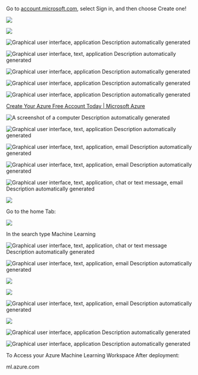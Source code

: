 Go to [account.microsoft.com](account.microsoft.com), select Sign in, and then choose Create one!


![](media/d540e7ec75b89f9897c318f820597d7b.png)

![](media/97bbc7893d8fa1eb3332391e8ccb3faf.png)

![Graphical user interface, application Description automatically generated](media/3d46dc281fca29faf8dd00490bb9789d.png)

![Graphical user interface, text, application Description automatically generated](media/bc82c80bbb0f65b473d4b4951e82e2a4.png)

![Graphical user interface, application Description automatically generated](media/c2ad030420728e3aff621ae6cece943b.png)

![Graphical user interface, application Description automatically generated](media/6c950a5631bb87b8e9e68888b54d797e.png)

![Graphical user interface, application Description automatically generated](media/a46d72fc31f5244baaaf15520bf6e35c.png)

[Create Your Azure Free Account Today \| Microsoft
Azure](https://azure.microsoft.com/en-in/free/)

![A screenshot of a computer Description automatically generated](media/69ef5069240b17149382ce0aaa9f5234.png)

![Graphical user interface, text, application Description automatically generated](media/290677c13ae84f0081e0e92c9eecfd7a.png)

![Graphical user interface, text, application, email Description automatically generated](media/3fc23b51042eae545b2ae7403bc6a240.png)

![Graphical user interface, text, application, email Description automatically generated](media/2945822df186439549f65319b9eb264d.png)

![Graphical user interface, text, application, chat or text message, email Description automatically generated](media/358f52d0f7529673b26c801b6287d0dd.png)

![](media/bb9024bacf5527a2bc3f393ad942f481.png)

Go to the home Tab:

![](media/396704f6ccb989f05e2a3277d837fc11.png)

In the search type Machine Learning

![Graphical user interface, text, application, chat or text message Description automatically generated](media/024bfeb525e0c5cc4369f236730c3496.png)

![Graphical user interface, text, application, email Description automatically generated](media/cff3583940b7841abc202846d505fc98.png)

![](media/922b618e3e547b3f85c4f9a5678fb10a.png)

![](media/eeb35194893123a0a462e68693b035d2.png)

![Graphical user interface, text, application, email Description automatically generated](media/c94883667bdf5b2d4359e2b3ea26f3eb.png)

![](media/f81858db58e11ca5809fba1a4c377b20.png)

![Graphical user interface, application Description automatically generated](media/3a03ed50b37221b6b482124538456dc0.png)

![Graphical user interface, application Description automatically generated](media/ab80ecba3d74fb6c0f2dcd266a3f949a.png)

To Access your Azure Machine Learning Workspace After deployment:

ml.azure.com
